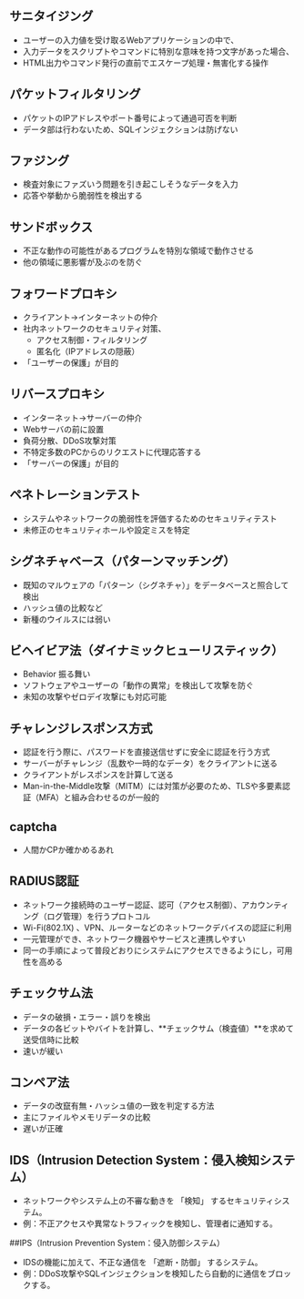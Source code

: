 ## サニタイジング

- ユーザーの入力値を受け取るWebアプリケーションの中で、
- 入力データをスクリプトやコマンドに特別な意味を持つ文字があった場合、
- HTML出力やコマンド発行の直前でエスケープ処理・無害化する操作

## パケットフィルタリング
- パケットのIPアドレスやポート番号によって通過可否を判断
- データ部は行わないため、SQLインジェクションは防げない

## ファジング
- 検査対象にファズいう問題を引き起こしそうなデータを入力
- 応答や挙動から脆弱性を検出する


## サンドボックス
- 不正な動作の可能性があるプログラムを特別な領域で動作させる
- 他の領域に悪影響が及ぶのを防ぐ

## フォワードプロキシ
- クライアント→インターネットの仲介
- 社内ネットワークのセキュリティ対策、
  - アクセス制御・フィルタリング
  - 匿名化（IPアドレスの隠蔽）
- 「ユーザーの保護」が目的

## リバースプロキシ
- インターネット→サーバーの仲介
- Webサーバの前に設置
- 負荷分散、DDoS攻撃対策
- 不特定多数のPCからのリクエストに代理応答する
- 「サーバーの保護」が目的

## ペネトレーションテスト
- システムやネットワークの脆弱性を評価するためのセキュリティテスト
- 未修正のセキュリティホールや設定ミスを特定


## シグネチャベース（パターンマッチング）
- 既知のマルウェアの「パターン（シグネチャ）」をデータベースと照合して検出
- ハッシュ値の比較など
- 新種のウイルスには弱い

## ビヘイビア法（ダイナミックヒューリスティック）
- Behavior 振る舞い
- ソフトウェアやユーザーの「動作の異常」を検出して攻撃を防ぐ
-  未知の攻撃やゼロデイ攻撃にも対応可能

## チャレンジレスポンス方式
- 認証を行う際に、パスワードを直接送信せずに安全に認証を行う方式
- サーバーがチャレンジ（乱数や一時的なデータ）をクライアントに送る
- クライアントがレスポンスを計算して送る
- Man-in-the-Middle攻撃（MITM）には対策が必要のため、TLSや多要素認証（MFA）と組み合わせるのが一般的

## captcha
- 人間かCPか確かめるあれ

## RADIUS認証
- ネットワーク接続時のユーザー認証、認可（アクセス制御）、アカウンティング（ログ管理）を行うプロトコル
- Wi-Fi(802.1X) 、VPN、ルーターなどのネットワークデバイスの認証に利用
- 一元管理ができ、ネットワーク機器やサービスと連携しやすい
- 同一の手順によって普段どおりにシステムにアクセスできるようにし，可用性を高める


## チェックサム法
- データの破損・エラー・誤りを検出
- データの各ビットやバイトを計算し、**チェックサム（検査値）**を求めて送受信時に比較
- 速いが緩い

## コンペア法
- データの改竄有無・ハッシュ値の一致を判定する方法
- 主にファイルやメモリデータの比較
- 遅いが正確



## IDS（Intrusion Detection System：侵入検知システム）
- ネットワークやシステム上の不審な動きを 「検知」 するセキュリティシステム。
-  例：不正アクセスや異常なトラフィックを検知し、管理者に通知する。

##IPS（Intrusion Prevention System：侵入防御システム）
- IDSの機能に加えて、不正な通信を 「遮断・防御」 するシステム。
-  例：DDoS攻撃やSQLインジェクションを検知したら自動的に通信をブロックする。





